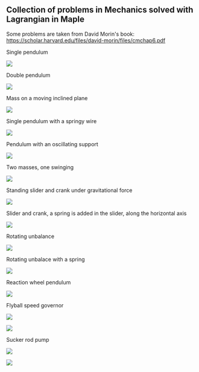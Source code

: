 ## Collection of problems in Mechanics solved with Lagrangian in Maple

Some problems are taken from David Morin's book: https://scholar.harvard.edu/files/david-morin/files/cmchap6.pdf

Single pendulum

![](https://github.com/auralius/lagrangian/blob/master/docs/problem1.gif)

Double pendulum

![](https://github.com/auralius/lagrangian/blob/master/docs/problem2.gif)

Mass on a moving inclined plane

![](https://github.com/auralius/lagrangian/blob/master/docs/problem3.gif)

Single pendulum with a springy wire

![](https://github.com/auralius/lagrangian/blob/master/docs/problem4.gif)

Pendulum with an oscillating support

![](https://github.com/auralius/lagrangian/blob/master/docs/problem5.gif)

Two masses, one swinging

![](https://github.com/auralius/lagrangian/blob/master/docs/problem6.gif)

Standing slider and crank under gravitational force

![](https://github.com/auralius/lagrangian/blob/master/docs/problem7.gif)

Slider and crank, a spring is added in the slider, along the horizontal axis

![](https://github.com/auralius/lagrangian/blob/master/docs/problem8.gif)

Rotating unbalance

![](https://github.com/auralius/lagrangian/blob/master/docs/problem10.gif)

Rotating unbalace with a spring

![](https://github.com/auralius/lagrangian/blob/master/docs/problem11.gif)


Reaction wheel pendulum

![](https://github.com/auralius/lagrangian/blob/master/docs/problem12.gif)

Flyball speed governor

![](https://github.com/auralius/lagrangian/blob/master/docs/problem13a.gif)

![](https://github.com/auralius/lagrangian/blob/master/docs/problem13b.gif)


Sucker rod pump

![](https://github.com/auralius/lagrangian/blob/master/docs/problem14.gif)

![](https://github.com/auralius/lagrangian/blob/master/docs/problem14.gif)
